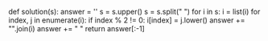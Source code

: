 def solution(s):
    answer = ''
    s = s.upper()
    s = s.split(" ")
    for i in s:
        i = list(i)
        for index, j in enumerate(i):
            if index % 2 != 0:
                i[index] = j.lower()
        answer += "".join(i)
        answer += " "
    return answer[:-1]
